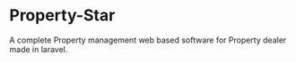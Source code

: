 # Property-Star
A complete Property management web based software for Property dealer made in laravel.
